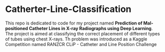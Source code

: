# Catherter-Line-Classification

This repo is dedicated to code for my project named **Prediction of Mal-positioned Catheter Lines in X-ray Radiographs using Deep Learning**.
<br>
The project is aimed at classifying the correct placement of different types of tubes using chest X-rays. Th problem was introduced as a Kaggle Competition named RANZCR CLiP - Catheter and Line Position Challenge

